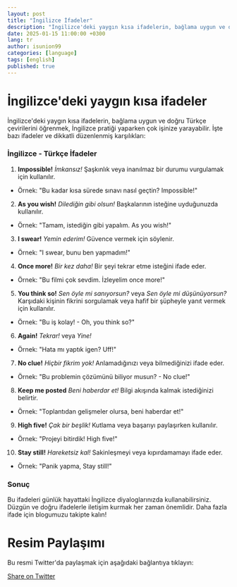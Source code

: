 ```yaml
---
layout: post
title: "İngilizce İfadeler"
description: "İngilizce'deki yaygın kısa ifadelerin, bağlama uygun ve doğru Türkçe çevirilerini öğrenmek, İngilizce pratiği yaparken çok işinize yarayabilir."
date: 2025-01-15 11:00:00 +0300
lang: tr
author: isunion99
categories: [language]
tags: [english]
published: true
---
```



İngilizce'deki yaygın kısa ifadeler
====== 

İngilizce'deki yaygın kısa ifadelerin, bağlama uygun ve doğru Türkçe çevirilerini öğrenmek, İngilizce pratiği yaparken çok işinize yarayabilir. İşte bazı ifadeler ve dikkatli düzenlenmiş karşılıkları:



### **İngilizce - Türkçe İfadeler**

1. **Impossible!**
  *İmkansız!* 
  Şaşkınlık veya inanılmaz bir durumu vurgulamak için kullanılır. 
  - Örnek: "Bu kadar kısa sürede sınavı nasıl geçtin? Impossible!"

2. **As you wish!** 
  *Dilediğin gibi olsun!* 
  Başkalarının isteğine uyduğunuzda kullanılır. 
  - Örnek: "Tamam, istediğin gibi yapalım. As you wish!"

3. **I swear!** 
  *Yemin ederim!* 
  Güvence vermek için söylenir. 
  - Örnek: "I swear, bunu ben yapmadım!"

4. **Once more!** 
  *Bir kez daha!* 
  Bir şeyi tekrar etme isteğini ifade eder. 
  - Örnek: "Bu filmi çok sevdim. İzleyelim once more!"

5. **You think so!** 
  *Sen öyle mi sanıyorsun?* veya *Sen öyle mi düşünüyorsun?* 
  Karşıdaki kişinin fikrini sorgulamak veya hafif bir şüpheyle yanıt vermek için kullanılır. 
  - Örnek: "Bu iş kolay! - Oh, you think so?"

6. **Again!** 
  *Tekrar!* veya *Yine!* 
  - Örnek: "Hata mı yaptık igen? Uff!"

7. **No clue!** 
  *Hiçbir fikrim yok!* 
  Anlamadığınızı veya bilmediğinizi ifade eder. 
  - Örnek: "Bu problemin çözümünü biliyor musun? - No clue!"

8. **Keep me posted** 
  *Beni haberdar et!* 
  Bilgi akışında kalmak istediğinizi belirtir. 
  - Örnek: "Toplantıdan gelişmeler olursa, beni haberdar et!"

9. **High five!** 
  *Çak bir beşlik!* 
  Kutlama veya başarıyı paylaşırken kullanılır. 
  - Örnek: "Projeyi bitirdik! High five!"

10. **Stay still!** 
  *Hareketsiz kal!* 
  Sakinleşmeyi veya kıpırdamamayı ifade eder. 
  - Örnek: "Panik yapma, Stay still!"



### **Sonuç**
Bu ifadeleri günlük hayattaki İngilizce diyaloglarınızda kullanabilirsiniz. Düzgün ve doğru ifadelerle iletişim kurmak her zaman önemlidir. Daha fazla ifade için blogumuzu takipte kalın!



<h1>Resim Paylaşımı</h1>
<p>Bu resmi Twitter'da paylaşmak için aşağıdaki bağlantıya tıklayın:</p>
<a href="https://twitter.com/intent/tweet?text={{ page.description | url_encode }}&url={{ site.url }}{{ page.url }}" target="_blank">Share on Twitter</a>




<script data-goatcounter="https://gg123.goatcounter.com/count"
    async src="//gc.zgo.at/count.js"></script>
